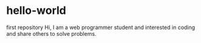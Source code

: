 # hello-world
first repository
Hi, I am a web programmer student and interested in coding and share others to solve problems.
